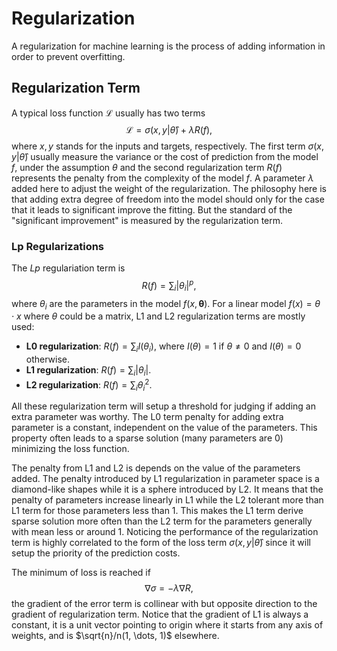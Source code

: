 # Regularization

A regularization for machine learning is the process of adding information in order to prevent overfitting. 

## Regularization Term

A typical loss function $\mathcal{L}$ usually has two terms
$$
\mathcal{L}=\sigma(x, y|\hat \theta) + \lambda R(f),
$$ 
where $x,y$ stands for the inputs and targets, respectively. The first term $\sigma(x,y|\hat\theta)$ usually measure the variance or the cost of prediction from the model $f$, under the assumption $\theta$ and the second regularization term $R(f)$ represents the penalty from the complexity of the model $f$. A parameter $\lambda$ added here to adjust the weight of the regularization. The philosophy here is that adding extra degree of freedom into the model should only for the case that it leads to significant improve the fitting. But the standard of the "significant improvement" is measured by the regularization term.

### Lp Regularizations

The $Lp$ regulariation term is
$$
R(f) = \sum_i|\theta_i|^p,
$$
where $\theta_i$ are the parameters in the model $f(x,\boldsymbol{\theta})$. For a linear model $f(x)=\theta\cdot x$ where $\theta$ could be a matrix, L1 and L2 regularization terms are mostly used:
* **L0 regularization**: $R(f)=\sum_iI(\theta_i)$, where $I(\theta) = 1$ if $\theta\ne 0$ and $I(\theta)=0$ otherwise.
* **L1 regularization**: $R(f)=\sum_i|\theta_i|$.
* **L2 regularization**: $R(f)=\sum_i\theta_i^2$.

All these regularization term will setup a threshold for judging if adding an extra parameter was worthy. The L0 term penalty for adding extra parameter is a constant, independent on the value of the parameters. This property often leads to a sparse solution (many parameters are 0) minimizing the loss function. 

The penalty from L1 and L2 is depends on the value of the parameters added. The penalty introduced by L1 regularization in parameter space is a diamond-like shapes while it is a sphere introduced by L2. It means that the penalty of parameters increase linearly in L1 while the L2 tolerant more than L1 term for those parameters less than 1. This makes the L1 term derive sparse solution more often than the L2 term for the parameters generally with mean less or around 1. Noticing the performance of the regularization term is highly correlated to the form of the loss term $\sigma(x, y|\hat \theta)$ since it will setup the priority of the prediction costs.

The minimum of loss is reached if 
$$
\nabla\sigma = -\lambda \nabla R,
$$
the gradient of the error term is collinear with but opposite direction to the gradient of regularization term. Notice that the gradient of L1 is always a constant, it is a unit vector pointing to origin where it starts from any axis of weights, and is $\sqrt{n}/n(1, \dots, 1)$ elsewhere. 